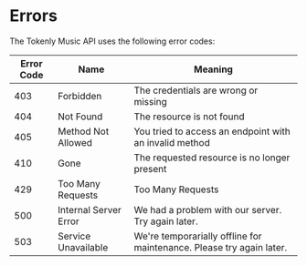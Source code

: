 # Errors


The Tokenly Music API uses the following error codes:


Error Code | Name | Meaning
---------- | ------- | -------
403 | Forbidden | The credentials are wrong or missing
404 | Not Found | The resource is not found
405 | Method Not Allowed | You tried to access an endpoint with an invalid method
410 | Gone | The requested resource is no longer present
429 | Too Many Requests | Too Many Requests
500 | Internal Server Error | We had a problem with our server. Try again later.
503 | Service Unavailable | We're temporarially offline for maintenance. Please try again later.
